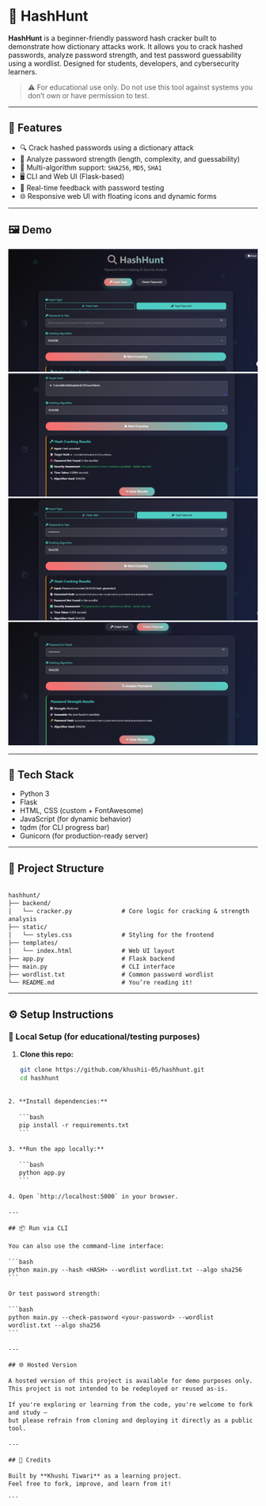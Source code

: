 # 🔐 HashHunt

**HashHunt** is a beginner-friendly password hash cracker built to demonstrate how dictionary attacks work. It allows you to crack hashed passwords, analyze password strength, and test password guessability using a wordlist. Designed for students, developers, and cybersecurity learners.

> ⚠️ For educational use only. Do not use this tool against systems you don’t own or have permission to test.

---

## 🚀 Features

- 🔍 Crack hashed passwords using a dictionary attack  
- 🧪 Analyze password strength (length, complexity, and guessability)  
- 🧰 Multi-algorithm support: `SHA256`, `MD5`, `SHA1`  
- 🖥️ CLI and Web UI (Flask-based)  
- 🧠 Real-time feedback with password testing  
- 🌐 Responsive web UI with floating icons and dynamic forms

---

## 🖼️ Demo

![alt text](image-1.png)  
![alt text](image.png)  
![alt text](image-2.png)  
![alt text](image-3.png)

---

## 🧱 Tech Stack

- Python 3  
- Flask  
- HTML, CSS (custom + FontAwesome)  
- JavaScript (for dynamic behavior)  
- tqdm (for CLI progress bar)  
- Gunicorn (for production-ready server)

---

## 📁 Project Structure

```

hashhunt/
├── backend/
│   └── cracker.py              # Core logic for cracking & strength analysis
├── static/
│   └── styles.css              # Styling for the frontend
├── templates/
│   └── index.html              # Web UI layout
├── app.py                      # Flask backend
├── main.py                     # CLI interface
├── wordlist.txt                # Common password wordlist
└── README.md                   # You’re reading it!

````

---

## ⚙️ Setup Instructions

### 🔧 Local Setup (for educational/testing purposes)

1. **Clone this repo:**

   ```bash
   git clone https://github.com/khushii-05/hashhunt.git
   cd hashhunt
````

2. **Install dependencies:**

   ```bash
   pip install -r requirements.txt
   ```

3. **Run the app locally:**

   ```bash
   python app.py
   ```

4. Open `http://localhost:5000` in your browser.

---

## 📦 Run via CLI

You can also use the command-line interface:

```bash
python main.py --hash <HASH> --wordlist wordlist.txt --algo sha256
```

Or test password strength:

```bash
python main.py --check-password <your-password> --wordlist wordlist.txt --algo sha256
```

---

## 🌐 Hosted Version

A hosted version of this project is available for demo purposes only.
This project is not intended to be redeployed or reused as-is.

If you're exploring or learning from the code, you're welcome to fork and study —
but please refrain from cloning and deploying it directly as a public tool.

---

## 🧠 Credits

Built by **Khushi Tiwari** as a learning project.
Feel free to fork, improve, and learn from it!

```


